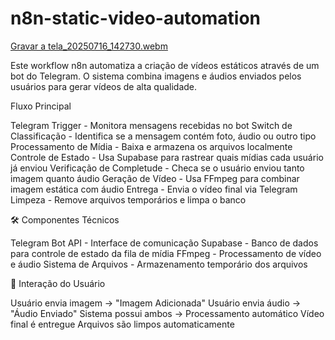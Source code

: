 # n8n-static-video-automation
[Gravar a tela_20250716_142730.webm](https://github.com/user-attachments/assets/84ee4931-ff8b-4c40-8ee3-ff184d868bcb)

Este workflow n8n automatiza a criação de vídeos estáticos através de um bot do Telegram. O sistema combina imagens e áudios enviados pelos usuários para gerar vídeos de alta qualidade.

Fluxo Principal

Telegram Trigger - Monitora mensagens recebidas no bot
Switch de Classificação - Identifica se a mensagem contém foto, áudio ou outro tipo
Processamento de Mídia - Baixa e armazena os arquivos localmente
Controle de Estado - Usa Supabase para rastrear quais mídias cada usuário já enviou
Verificação de Completude - Checa se o usuário enviou tanto imagem quanto áudio
Geração de Vídeo - Usa FFmpeg para combinar imagem estática com áudio
Entrega - Envia o vídeo final via Telegram
Limpeza - Remove arquivos temporários e limpa o banco

🛠️ Componentes Técnicos

Telegram Bot API - Interface de comunicação
Supabase - Banco de dados para controle de estado da fila de mídia
FFmpeg - Processamento de vídeo e áudio
Sistema de Arquivos - Armazenamento temporário dos arquivos

💬 Interação do Usuário

Usuário envia imagem → "Imagem Adicionada"
Usuário envia áudio → "Áudio Enviado"
Sistema possui ambos → Processamento automático
Vídeo final é entregue
Arquivos são limpos automaticamente
